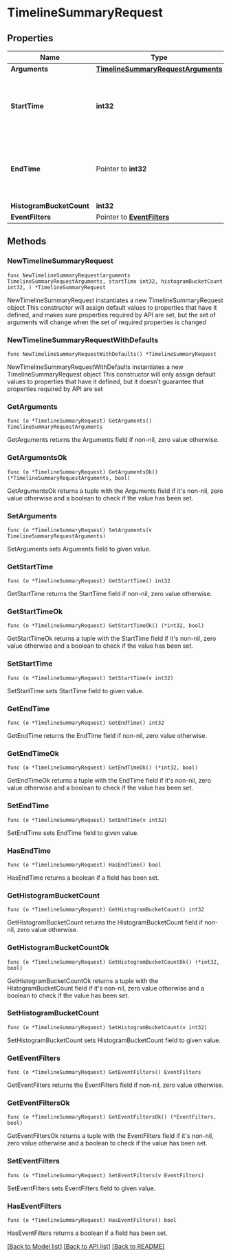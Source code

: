 # TimelineSummaryRequest

## Properties

Name | Type | Description | Notes
------------ | ------------- | ------------- | -------------
**Arguments** | [**TimelineSummaryRequestArguments**](TimelineSummaryRequestArguments.md) |  | 
**StartTime** | **int32** | Date/time representation in milliseconds since epoch (1970-01-01 00:00:00) | 
**EndTime** | Pointer to **int32** | Date/time representation in milliseconds since epoch (1970-01-01 00:00:00) | [optional] 
**HistogramBucketCount** | **int32** |  | 
**EventFilters** | Pointer to [**EventFilters**](EventFilters.md) |  | [optional] 

## Methods

### NewTimelineSummaryRequest

`func NewTimelineSummaryRequest(arguments TimelineSummaryRequestArguments, startTime int32, histogramBucketCount int32, ) *TimelineSummaryRequest`

NewTimelineSummaryRequest instantiates a new TimelineSummaryRequest object
This constructor will assign default values to properties that have it defined,
and makes sure properties required by API are set, but the set of arguments
will change when the set of required properties is changed

### NewTimelineSummaryRequestWithDefaults

`func NewTimelineSummaryRequestWithDefaults() *TimelineSummaryRequest`

NewTimelineSummaryRequestWithDefaults instantiates a new TimelineSummaryRequest object
This constructor will only assign default values to properties that have it defined,
but it doesn't guarantee that properties required by API are set

### GetArguments

`func (o *TimelineSummaryRequest) GetArguments() TimelineSummaryRequestArguments`

GetArguments returns the Arguments field if non-nil, zero value otherwise.

### GetArgumentsOk

`func (o *TimelineSummaryRequest) GetArgumentsOk() (*TimelineSummaryRequestArguments, bool)`

GetArgumentsOk returns a tuple with the Arguments field if it's non-nil, zero value otherwise
and a boolean to check if the value has been set.

### SetArguments

`func (o *TimelineSummaryRequest) SetArguments(v TimelineSummaryRequestArguments)`

SetArguments sets Arguments field to given value.


### GetStartTime

`func (o *TimelineSummaryRequest) GetStartTime() int32`

GetStartTime returns the StartTime field if non-nil, zero value otherwise.

### GetStartTimeOk

`func (o *TimelineSummaryRequest) GetStartTimeOk() (*int32, bool)`

GetStartTimeOk returns a tuple with the StartTime field if it's non-nil, zero value otherwise
and a boolean to check if the value has been set.

### SetStartTime

`func (o *TimelineSummaryRequest) SetStartTime(v int32)`

SetStartTime sets StartTime field to given value.


### GetEndTime

`func (o *TimelineSummaryRequest) GetEndTime() int32`

GetEndTime returns the EndTime field if non-nil, zero value otherwise.

### GetEndTimeOk

`func (o *TimelineSummaryRequest) GetEndTimeOk() (*int32, bool)`

GetEndTimeOk returns a tuple with the EndTime field if it's non-nil, zero value otherwise
and a boolean to check if the value has been set.

### SetEndTime

`func (o *TimelineSummaryRequest) SetEndTime(v int32)`

SetEndTime sets EndTime field to given value.

### HasEndTime

`func (o *TimelineSummaryRequest) HasEndTime() bool`

HasEndTime returns a boolean if a field has been set.

### GetHistogramBucketCount

`func (o *TimelineSummaryRequest) GetHistogramBucketCount() int32`

GetHistogramBucketCount returns the HistogramBucketCount field if non-nil, zero value otherwise.

### GetHistogramBucketCountOk

`func (o *TimelineSummaryRequest) GetHistogramBucketCountOk() (*int32, bool)`

GetHistogramBucketCountOk returns a tuple with the HistogramBucketCount field if it's non-nil, zero value otherwise
and a boolean to check if the value has been set.

### SetHistogramBucketCount

`func (o *TimelineSummaryRequest) SetHistogramBucketCount(v int32)`

SetHistogramBucketCount sets HistogramBucketCount field to given value.


### GetEventFilters

`func (o *TimelineSummaryRequest) GetEventFilters() EventFilters`

GetEventFilters returns the EventFilters field if non-nil, zero value otherwise.

### GetEventFiltersOk

`func (o *TimelineSummaryRequest) GetEventFiltersOk() (*EventFilters, bool)`

GetEventFiltersOk returns a tuple with the EventFilters field if it's non-nil, zero value otherwise
and a boolean to check if the value has been set.

### SetEventFilters

`func (o *TimelineSummaryRequest) SetEventFilters(v EventFilters)`

SetEventFilters sets EventFilters field to given value.

### HasEventFilters

`func (o *TimelineSummaryRequest) HasEventFilters() bool`

HasEventFilters returns a boolean if a field has been set.


[[Back to Model list]](../README.md#documentation-for-models) [[Back to API list]](../README.md#documentation-for-api-endpoints) [[Back to README]](../README.md)


